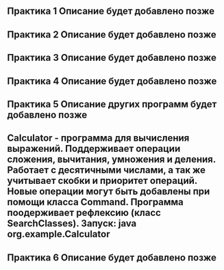 Практика 1
Описание будет добавлено позже
------------------------------------------------------------------------------------------------------------------------------------------------------------------------------------------------------------------------
Практика 2
Описание будет добавлено позже
------------------------------------------------------------------------------------------------------------------------------------------------------------------------------------------------------------------------
Практика 3
Описание будет добавлено позже
------------------------------------------------------------------------------------------------------------------------------------------------------------------------------------------------------------------------
Практика 4
Описание будет добавлено позже
------------------------------------------------------------------------------------------------------------------------------------------------------------------------------------------------------------------------
Практика 5
Описание других программ будет добавлено позже
-
Calculator - программа для вычисления выражений. Поддерживает операции сложения, вычитания, умножения и деления. Работает с десятичными числами, а так же учитывает скобки и приоритет операций.
Новые операции могут быть добавлены при помощи класса Command. Программа поодерживает рефлексию (класс SearchClasses).
Запуск:
java org.example.Calculator
------------------------------------------------------------------------------------------------------------------------------------------------------------------------------------------------------------------------
Практика 6
Описание будет добавлено позже
------------------------------------------------------------------------------------------------------------------------------------------------------------------------------------------------------------------------
